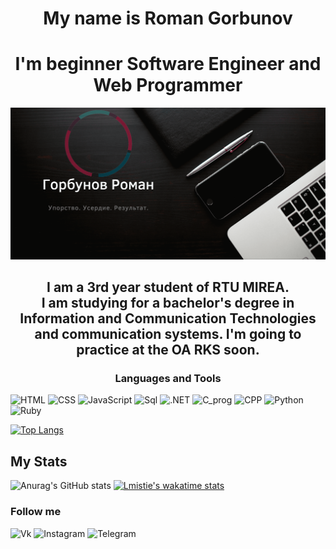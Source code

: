 # <center> My name is Roman Gorbunov </center>
# <center>I'm beginner Software Engineer and Web Programmer</center>
[![Header](https://github.com/lmistie/lmistie/blob/master/img/%D0%9E%D0%B1%D0%BB%D0%BE%D0%B6%D0%BA%D0%B0.png)](https://www.canva.com/design/DAEqeZfAzNc/-UYjaGaKHueaHdypzOIU_w/view?website#2:1)
## <center>I am a 3rd year student of RTU MIREA. <br>I am studying for a bachelor's degree in Information and Communication Technologies and communication systems. I'm going to practice at the OA RKS soon.<center>


### <center>Languages and Tools</center>
![HTML](https://img.shields.io/badge/-html-000000?style=for-the-badge&logo=html5)
![CSS](https://img.shields.io/badge/-css-000000?style=for-the-badge&logo=css3)
![JavaScript](https://img.shields.io/badge/-javascript-000000?style=for-the-badge&logo=JavaScript)
![Sql](https://img.shields.io/badge/-mySql-000000?style=for-the-badge&logo=mySql)
![.NET](https://img.shields.io/badge/-Framework-000000?style=for-the-badge&logo=.net)
![C_prog](https://img.shields.io/badge/-C-000000?style=for-the-badge&logo=C)
![CPP](https://img.shields.io/badge/-C++-000000?style=for-the-badge&logo=C%2b%2b)
![Python](https://img.shields.io/badge/-python-000000?style=for-the-badge&logo=python)
![Ruby](https://img.shields.io/badge/-ruby-000000?style=for-the-badge&logo=ruby)

[![Top Langs](https://github-readme-stats.vercel.app/api/top-langs/?username=lmistie&layout=compact)](https://github.com/lmistie/github-readme-stats)



## My Stats
![Anurag's GitHub stats](https://github-readme-stats.vercel.app/api?username=lmistie&show_icons=true&theme=radical)
[![Lmistie's wakatime stats](https://github-readme-stats.vercel.app/api/wakatime?username=lmistie)](https://github.com/lmistie/github-readme-stats)

### Follow me
![Vk](https://img.shields.io/badge/-Vkontakte-000000?style=for-the-badge&logo=vk)
![Instagram](https://img.shields.io/badge/-Instagram-000000?style=for-the-badge&logo=Instagram)
![Telegram](https://img.shields.io/badge/-Telegram-000000?style=for-the-badge&logo=Telegram)
